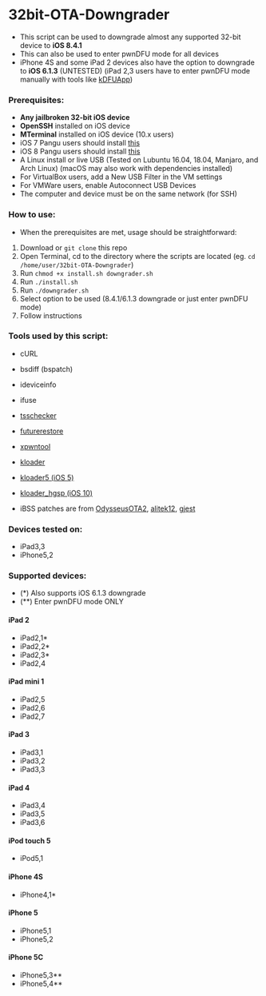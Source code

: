 # 32bit-OTA-Downgrader
- This script can be used to downgrade almost any supported 32-bit device to **iOS 8.4.1**
- This can also be used to enter pwnDFU mode for all devices
- iPhone 4S and some iPad 2 devices also have the option to downgrade to **iOS 6.1.3** (UNTESTED) (iPad 2,3 users have to enter pwnDFU mode manually with tools like [kDFUApp](https://twitter.com/tihmstar/status/661302215928381441?lang=en))

### Prerequisites:
- **Any jailbroken 32-bit iOS device**
- **OpenSSH** installed on iOS device
- **MTerminal** installed on iOS device (10.x users)
- iOS 7 Pangu users should install [this](http://apt.saurik.com/debs/io.pangu.axe7_0.3_iphoneos-arm.deb)
- iOS 8 Pangu users should install [this](http://apt.saurik.com/debs/io.pangu.xuanyuansword8_0.5_iphoneos-arm.deb)
- A Linux install or live USB (Tested on Lubuntu 16.04, 18.04, Manjaro, and Arch Linux) (macOS may also work with dependencies installed)
- For VirtualBox users, add a New USB Filter in the VM settings
- For VMWare users, enable Autoconnect USB Devices
- The computer and device must be on the same network (for SSH)

### How to use:
- When the prerequisites are met, usage should be straightforward:
1. Download or `git clone` this repo
2. Open Terminal, cd to the directory where the scripts are located (eg. `cd /home/user/32bit-OTA-Downgrader`)
3. Run `chmod +x install.sh downgrader.sh`
4. Run `./install.sh`
5. Run `./downgrader.sh`
6. Select option to be used (8.4.1/6.1.3 downgrade or just enter pwnDFU mode)
6. Follow instructions

### Tools used by this script:
- cURL
- bsdiff (bspatch)
- ideviceinfo
- ifuse
- [tsschecker](https://github.com/tihmstar/tsschecker)
- [futurerestore](https://github.com/tihmstar/futurerestore)
- [xpwntool](https://www.youtube.com/watch?v=fh0tB6fp0Sc)
- [kloader](https://www.youtube.com/watch?v=fh0tB6fp0Sc)
- [kloader5 (iOS 5)](http://www.pmbonneau.com/cydia/)
- [kloader_hgsp (iOS 10)](https://twitter.com/nyan_satan/status/945203180522045440)


- iBSS patches are from [OdysseusOTA2](https://www.youtube.com/watch?v=fh0tB6fp0Sc), [alitek12](https://www.mediafire.com/folder/b1z64roy512wd/FirmwareBundles), [gjest](https://files.fm/u/fcbqqdnw)

### Devices tested on:
- iPad3,3
- iPhone5,2

### Supported devices:

- (*) Also supports iOS 6.1.3 downgrade
- (**) Enter pwnDFU mode ONLY

#### iPad 2
- iPad2,1* 
- iPad2,2*
- iPad2,3*
- iPad2,4

#### iPad mini 1
- iPad2,5
- iPad2,6
- iPad2,7

#### iPad 3
- iPad3,1
- iPad3,2
- iPad3,3

#### iPad 4
- iPad3,4
- iPad3,5
- iPad3,6

#### iPod touch 5
- iPod5,1

#### iPhone 4S
- iPhone4,1*

#### iPhone 5
- iPhone5,1
- iPhone5,2

#### iPhone 5C
- iPhone5,3**
- iPhone5,4**

